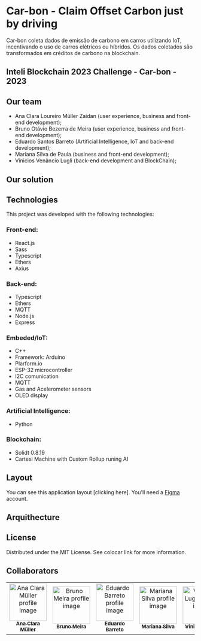 # Car-bon - Claim Offset Carbon just by driving 
Car-bon coleta dados de emissão de carbono em carros utilizando IoT, incentivando o uso de carros elétricos ou híbridos. Os dados coletados são transformados em créditos de carbono na blockchain.
## Inteli Blockchain 2023 Challenge - Car-bon - 2023


## Our team
- Ana Clara Loureiro Müller Zaidan (user experience, business and front-end development);
- Bruno Otávio Bezerra de Meira (user experience, business and front-end development);
- Eduardo Santos Barreto (Artificial Intelligence, IoT and back-end development);
- Mariana Silva de Paula (business and front-end development);
- Vinicios Venâncio Lugli (back-end development and BlockChain);

## Our solution


## Technologies

 This project was developed with the following technologies:
 
 ### Front-end:
 - React.js
 - Sass
 - Typescript
 - Ethers
 - Axius
 
 ### Back-end:
 - Typescript
 - Ethers
 - MQTT
 - Node.js
 - Express
 
 ### Embeded/IoT:
 - C++
 - Framework: Arduíno
 - Plarform.io
 - ESP-32 microcontroller
 - I2C comunication
 - MQTT
 - Gas and Acelerometer sensors
 - OLED display
 
 ### Artificial Intelligence:
 - Python
 
 ### Blockchain:
 - Solidt 0.8.19
 - Cartesi Machine with Custom Rollup runing AI

## Layout

You can see this application layout  [clicking here]. You'll need a  [Figma](https://www.figma.com/)  account.

## Arquithecture


## License

Distributed under the MIT License. See  colocar link  for more information.

## Collaborators 
<table>
  <tr>
    <td align="center">
      <a href="https://www.linkedin.com/in/ana-clara-loureiro-muller-zaidan/">
        <img src="https://media.licdn.com/dms/image/C4E03AQFESfiDsz5Reg/profile-displayphoto-shrink_800_800/0/1646850304947?e=1688601600&v=beta&t=ZjRBXNdeJ_yFPBBZ_b0cX9ly3eWj41qfTrhmCfsCt_U" width="100px;" alt="Ana Clara Müller profile image"/><br>
        <sub>
          <b>Ana Clara Müller</b>
        </sub>
      </a>
    </td>
    <td align="center">
      <a href="https://www.linkedin.com/in/bruno-omeira/">
        <img src="https://media.licdn.com/dms/image/D4E03AQETENKvzzStCQ/profile-displayphoto-shrink_400_400/0/1675081848558?e=1688601600&v=beta&t=SMe3-L_msC9gLt0KGKSaAZxXagt4LYUxsBqi1379uKw" width="100px;" alt="Bruno Meira profile image"/><br>
        <sub>
          <b>Bruno Meira</b>
        </sub>
      </a>
    </td>
    <td align="center">
      <a href="https://www.linkedin.com/in/eduardosbarreto/">
        <img src="https://media.licdn.com/dms/image/D4E03AQETENKvzzStCQ/profile-displayphoto-shrink_800_800/0/1675081848558?e=1688601600&v=beta&t=OM0sv27IFqzBhywTaoa--r1RQFTRebAaMUIq_yen5yQ" width="100px;" alt="Eduardo Barreto profile image"/><br>
        <sub>
          <b>Eduardo Barreto</b>
        </sub>
      </a>
    </td>
    <td align="center">
      <a href="https://www.linkedin.com/in/mariana-silva-paula/">
        <img src="https://media.licdn.com/dms/image/C4D03AQHSps6wu6sSFg/profile-displayphoto-shrink_800_800/0/1653334808256?e=1688601600&v=beta&t=4ERwwYt_J7oHodDMj_yrqdNFa-tV5zxSFw8cJ4WtG2Y" width="100px;" alt="Mariana Silva profile image"/><br>
        <sub>
          <b>Mariana Silva</b>
        </sub>
      </a>
    </td>
    <td align="center">
      <a href="https://www.linkedin.com/in/vinicioslugli/">
        <img src="https://media.licdn.com/dms/image/C4D03AQG_4HA0i2JZ9g/profile-displayphoto-shrink_800_800/0/1615483031781?e=1688601600&v=beta&t=lEg0U8P_N5dQneZYdBBJYI-7FjhztQAyBTpZDw2EnuM" width="100px;" alt="Vinicios Lugli profile image"/><br>
        <sub>
          <b>Vinicios Lugli</b>
        </sub>
      </a>
    </td>
  </tr>
</table>
